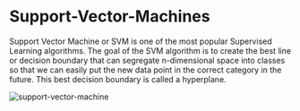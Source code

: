 # Support-Vector-Machines
Support Vector Machine or SVM is one of the most popular Supervised Learning algorithms. The goal of the SVM algorithm is to create the best line or decision boundary that can segregate n-dimensional space into classes so that we can easily put the new data point in the correct category in the future. This best decision boundary is called a hyperplane.

![support-vector-machine](https://user-images.githubusercontent.com/105537870/182090727-92d38f12-ceb4-4e0d-a0e2-dbbcf7ce88be.png)
